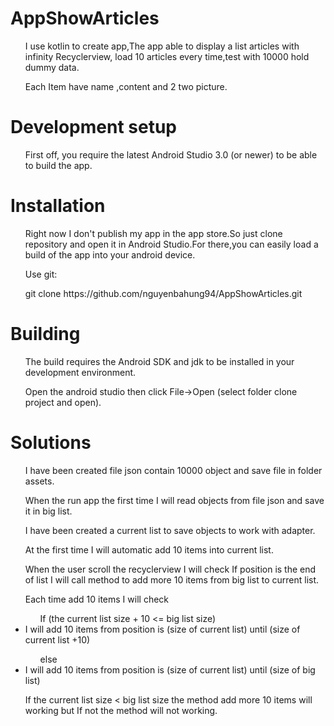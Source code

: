 # AppShowArticles
<ul>I use kotlin to create app,The app able to display a list articles with infinity Recyclerview, load 10 articles every time,test with 10000 hold dummy data.</ul>
<ul>Each Item have name ,content and 2 two picture.</ul>

# Development setup
<ul>First off, you require the latest Android Studio 3.0 (or newer) to be able to build the app.</ul>

# Installation
<ul>Right now I don't publish my app in the app store.So just clone repository and open it in Android Studio.For there,you can easily load a build of the app into your android device.</ul>
 
<ul>Use git:</ul>
<ul>git clone https://github.com/nguyenbahung94/AppShowArticles.git </ul>

# Building
<ul>The build requires the Android SDK and jdk to be installed in your development environment.</ul>
<ul>Open the android studio then click File->Open (select folder clone project and open).</ul>

# Solutions 
<ul>I have been created file json contain 10000 object and save file in folder assets.</ul>
<ul>When the run app the first time I will read objects from file json and save it in big list.</ul>
<ul>I have been created a current list to save objects to work with adapter.</ul>
<ul>At the first time I will automatic add 10 items into current list.</ul>
<ul>When the user scroll the recyclerview I will check If position is the end of list I will call method to add more 10 items from big list to current list.</ul>
<ul>Each time add 10 items I will check</ul>
<ul>
         <ul>If (the current list size + 10 <= big list size)</ul>
           <li> I will add 10 items from position is (size of current list) until (size of current list +10)</li>
         <ul>else</ul> 
           <li> I will add 10 items from position is (size of current list) until (size of big list)</li>
 </ul>
<ul>If the current list size < big list size the method add more 10 items will working but If not the method will not working.</ul>

